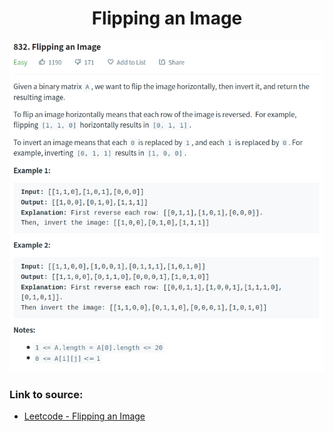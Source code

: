 <h1 align="center">Flipping an Image</h1>

![alt text](https://raw.githubusercontent.com/matthew01lokiet/Github-repos-images/main/Algs/Arrays/bIl9gafG_o.png)


### Link to source: 
- <a href="https://leetcode.com/problems/flipping-an-image/">Leetcode - Flipping an Image</a>

